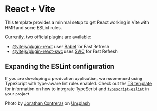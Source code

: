 # React + Vite

This template provides a minimal setup to get React working in Vite with HMR and some ESLint rules.

Currently, two official plugins are available:

- [@vitejs/plugin-react](https://github.com/vitejs/vite-plugin-react/blob/main/packages/plugin-react) uses [Babel](https://babeljs.io/) for Fast Refresh
- [@vitejs/plugin-react-swc](https://github.com/vitejs/vite-plugin-react/blob/main/packages/plugin-react-swc) uses [SWC](https://swc.rs/) for Fast Refresh

## Expanding the ESLint configuration

If you are developing a production application, we recommend using TypeScript with type-aware lint rules enabled. Check out the [TS template](https://github.com/vitejs/vite/tree/main/packages/create-vite/template-react-ts) for information on how to integrate TypeScript and [`typescript-eslint`](https://typescript-eslint.io) in your project.


Photo by <a href="https://unsplash.com/@jonathanjospeh?utm_content=creditCopyText&utm_medium=referral&utm_source=unsplash">Jonathan Contreras</a> on <a href="https://unsplash.com/photos/a-couple-of-women-standing-next-to-each-other-syv-TDa1vMk?utm_content=creditCopyText&utm_medium=referral&utm_source=unsplash">Unsplash</a>
      